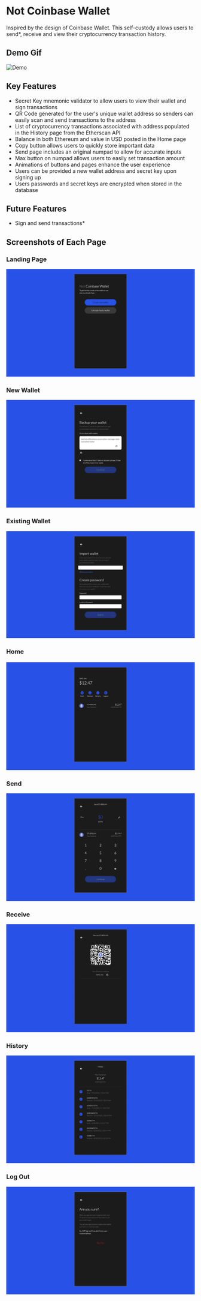 # Not Coinbase Wallet
Inspired by the design of Coinbase Wallet. This self-custody allows users to send*, receive and view their cryptocurrency transaction history.

## Demo Gif
<img src="./README-imgs/demo.gif" alt="Demo">

## Key Features
- Secret Key mnemonic validator to allow users to view their wallet and sign transactions
- QR Code generated for the user's unique wallet address so senders can easily scan and send transactions to the address
- List of cryptocurrency transactions associated with address populated in the History page from the Etherscan API
- Balance in both Ethereum and value in USD posted in the Home page
- Copy button allows users to quickly store important data
- Send page includes an original numpad to allow for accurate inputs
- Max button on numpad allows users to easily set transaction amount
- Animations of buttons and pages enhance the user experience
- Users can be provided a new wallet address and secret key upon signing up
- Users passwords and secret keys are encrypted when stored in the database

## Future Features
- Sign and send transactions*

## Screenshots of Each Page

### Landing Page
<img src="./README-imgs/LandingPage.png" alt="Landing Page">

### New Wallet
<img src="./README-imgs/NewWallet.png" alt="New Wallet">

### Existing Wallet
<img src="./README-imgs/ExistingWallet.png" alt="Existing Wallet">

### Home
<img src="./README-imgs/Home.png" alt="Home">

### Send
<img src="./README-imgs/Send.png" alt="Send">

### Receive
<img src="./README-imgs/Receive.png" alt="Receive">

### History
<img src="./README-imgs/History.png" alt="History">

### Log Out
<img src="./README-imgs/LogOut.png" alt="Log Out">
